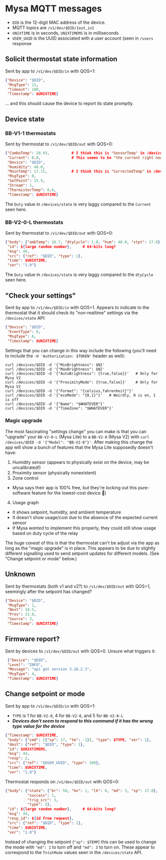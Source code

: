 # Mysa MQTT messages

- `DID` is the 12-digit MAC address of the device.
- MQTT topics are `/v1/dev/$DID/{out,in}`
- `UNIXTIME` is in seconds, `UNIXTIMEMS` is in milliseconds
- `USER_UUID` is the UUID associated with a user account (seen in `/users` response

## Solicit thermostat state information

Sent by app to `/v1/dev/$DID/in` with QOS=1:

```json
{"Device": "$DID",
 "MsgType": 11,
 "Timeout": 180,
 "Timestamp": $UNIXTIME}
 ```

 … and this should cause the device to report its state promptly.

## Device state

### BB-V1-1 thermostats

Sent by thermostat to `/v1/dev/$DID/out` with QOS=0:

```json
{"ComboTemp": 20.93,          # I think this is "SensorTemp" in /devices/state
 "Current": 0.0,              # This seems to be "the current right now" as opposed to "the highest current seen" reported in /devices/state
 "Device": "$DID",
 "Humidity": 48.0,
 "MainTemp": 17.15,           # I think this is "CorrectedTemp" in /devices/state
 "MsgType": 0,
 "SetPoint": 15.5,
 "Stream": 1,
 "ThermistorTemp": 0.0,
 "Timestamp": $UNIXTIME}
 ```

The `Duty` value in `/devices/state` is very laggy compared to the `Current` seen here.

### BB-V2-0-L thermostats

Sent by thermostat to `/v1/dev/$DID/out` with QOS=0:

```json
{"body": {"ambTemp": 16.7, "dtyCycle": 1.0, "hum": 48.0, "stpt": 17.8},
 "id": ${large random number},     # 64-bits long?
 "msg": 40,
 "src": {"ref": "$DID", "type": 1},
 "time": $UNIXTIME,
 "ver": "1.0"}
```

The `Duty` value in `/devices/state` is very laggy compared to the `dtyCycle` seen here.

## "Check your settings"

Sent by app to `/v1/dev/$DID/in` with QOS=1. Appears to indicate to the thermostat
that it should check its "non-realtime" settings via the `/devices/state` API:

```json
{"Device": "$DID",
 "EventType": 0,
 "MsgType": 6,
 "Timestamp": $UNIXTIME}
```

Settings that you can change in this way include the following (you'll
need to include the `-H 'Authorization: $TOKEN'` header as well):

```
curl /devices/$DID -d '{"MinBrightness": $N}'
curl /devices/$DID -d '{"MaxBrightness": $N}'
curl /devices/$DID -d '{"AutoBrightness": {true,false}}'   # Only for Mysa V2
curl /devices/$DID -d '{"ProximityMode": {true,false}}'    # Only for Mysa V2
curl /devices/$DID -d '{"Format": "{celsius,fahrenheit}"}'
curl /devices/$DID -d '{"ecoMode": "{0,1}"}'   # Weirdly, 0 is on, 1 is off
curl /devices/$DID -d '{"Name": "$WHATEVER"}'
curl /devices/$DID -d '{"TimeZone": "$WHATEVER"}'
```

### Magic upgrade

The most fascinating "settings change" you can make is that you can
"upgrade" your `BB-V2-0-L` (Mysa Lite) to a `BB-V2-0` (Mysa V2) with
`curl /devices/$DID -d '{"Model": "BB-V2-0"}'`. After making
this change the app will show a bunch of features that the Mysa Lite
supposedly doesn't have:

1. Humidity sensor (appears to physically exist on the device, may be uncalibrated!)
2. Proximity sensor (physically nonexistent)
3. Zone control
  - Mysa says their app is 100% free, but they're locking out this pure-software feature for the lowest-cost device 😤)
4. Usage graph
  - It shows setpoint, humidity, and ambient temperature
  - It doesn't show usage/cost due to the absence of the expected current sensor
  - If Mysa _wanted_ to implement this properly, they could still show usage based on duty cycle of the relay

The _huge caveat_ of this is that the thermostat can't be adjust via the app as long
as the "magic upgrade" is in place. This appears to be due to slightly different signalling
used to send setpoint updates for different models. (See "Change setpoint or mode" below.)

## Unknown

Sent by thermostats (both v1 and v2?) to `/v1/dev/$DID/out` with QOS=1, seemingly
after the setpoint has changed?

```json
{"Device": "$DID",
 "MsgType": 1,
 "Next": 18.5,
 "Prev": 21.0,
 "Source": 3,
 "Timestamp": $UNIXTIME}
 ```

## Firmware report?

Sent by devices to `/v1/dev/$DID/out` with QOS=0. Unsure what triggers it:

```json
 {"Device": "$DID",
 "Level": "INFO",
 "Message": "api got version 3.16.2.3",
 "MsgType": 4,
 "Timestamp": $UNIXTIME}
```

 ## Change setpoint or mode

Sent by app to `/v1/dev/$DID/in` with QOS=1:

- `TYPE` is 1 for `BB-V2-0`, 4 for `BB-V2-0`, and 5 for `BB-V2-0-L`
- **_Devices don't seem to respond to this command if it has the wrong type value for the device_**

```json
{"Timestamp": $UNIXTIME,
 "body": {"cmd": [{"sp": 17, "tm": -1}], "type": $TYPE, "ver": 1},
 "dest": {"ref": "$DID", "type": 1},
 "id": $UNIXTIMEMS,
 "msg": 44,
 "resp": 2,
 "src": {"ref": "$USER_UUID", "type": 100},
 "time": $UNIXTIME,
 "ver": "1.0"}
```

Thermostat responds on `/v1/dev/$DID/out` with QOS=0:

```json
{"body": {"state": {"br": 50, "ho": 1, "lk": 0, "md": 3, "sp": 17.0},
          "success": 1,
          "trig_src": 3,
          "type": 5},
 "id": ${large random number},     # 64-bits long?
 "msg": 44,
 "resp_id": ${id from request},
 "src": {"ref": "$DID", "type": 1},
 "time": $UNIXTIME,
 "ver": "1.0"}
 ```

Instead of changing the setpoint (`"sp": $TEMP`) this can be used to change
the mode with `"md": 1` to turn off and `"md": 3` to turn on. These appear
to correspond to the `TstatMode` values seen in the `/devices/state` API.
